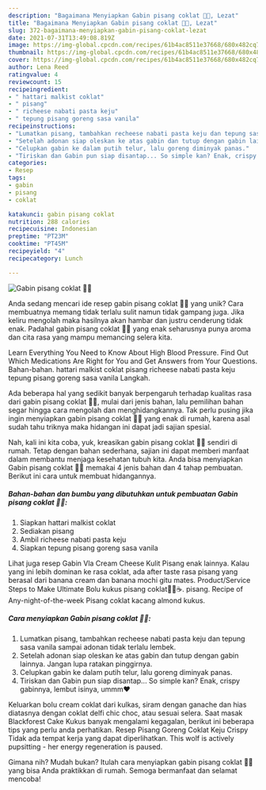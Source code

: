 ```yaml
---
description: "Bagaimana Menyiapkan Gabin pisang coklat 🍌🍫, Lezat"
title: "Bagaimana Menyiapkan Gabin pisang coklat 🍌🍫, Lezat"
slug: 372-bagaimana-menyiapkan-gabin-pisang-coklat-lezat
date: 2021-07-31T13:49:08.819Z
image: https://img-global.cpcdn.com/recipes/61b4ac8511e37668/680x482cq70/gabin-pisang-coklat-foto-resep-utama.jpg
thumbnail: https://img-global.cpcdn.com/recipes/61b4ac8511e37668/680x482cq70/gabin-pisang-coklat-foto-resep-utama.jpg
cover: https://img-global.cpcdn.com/recipes/61b4ac8511e37668/680x482cq70/gabin-pisang-coklat-foto-resep-utama.jpg
author: Lena Reed
ratingvalue: 4
reviewcount: 15
recipeingredient:
- " hattari malkist coklat"
- " pisang"
- " richeese nabati pasta keju"
- " tepung pisang goreng sasa vanila"
recipeinstructions:
- "Lumatkan pisang, tambahkan recheese nabati pasta keju dan tepung sasa vanila sampai adonan tidak terlalu lembek."
- "Setelah adonan siap oleskan ke atas gabin dan tutup dengan gabin lainnya. Jangan lupa ratakan pinggirnya."
- "Celupkan gabin ke dalam putih telur, lalu goreng diminyak panas."
- "Tiriskan dan Gabin pun siap disantap... So simple kan? Enak, crispy gabinnya, lembut isinya, ummm❤"
categories:
- Resep
tags:
- gabin
- pisang
- coklat

katakunci: gabin pisang coklat 
nutrition: 288 calories
recipecuisine: Indonesian
preptime: "PT23M"
cooktime: "PT45M"
recipeyield: "4"
recipecategory: Lunch

---
```



![Gabin pisang coklat 🍌🍫](https://img-global.cpcdn.com/recipes/61b4ac8511e37668/680x482cq70/gabin-pisang-coklat-foto-resep-utama.jpg)

Anda sedang mencari ide resep gabin pisang coklat 🍌🍫 yang unik? Cara membuatnya memang tidak terlalu sulit namun tidak gampang juga. Jika keliru mengolah maka hasilnya akan hambar dan justru cenderung tidak enak. Padahal gabin pisang coklat 🍌🍫 yang enak seharusnya punya aroma dan cita rasa yang mampu memancing selera kita.

Learn Everything You Need to Know About High Blood Pressure. Find Out Which Medications Are Right for You and Get Answers from Your Questions. Bahan-bahan. hattari malkist coklat pisang richeese nabati pasta keju tepung pisang goreng sasa vanila Langkah.

Ada beberapa hal yang sedikit banyak berpengaruh terhadap kualitas rasa dari gabin pisang coklat 🍌🍫, mulai dari jenis bahan, lalu pemilihan bahan segar hingga cara mengolah dan menghidangkannya. Tak perlu pusing jika ingin menyiapkan gabin pisang coklat 🍌🍫 yang enak di rumah, karena asal sudah tahu triknya maka hidangan ini dapat jadi sajian spesial.


Nah, kali ini kita coba, yuk, kreasikan gabin pisang coklat 🍌🍫 sendiri di rumah. Tetap dengan bahan sederhana, sajian ini dapat memberi manfaat dalam membantu menjaga kesehatan tubuh kita. Anda bisa menyiapkan Gabin pisang coklat 🍌🍫 memakai 4 jenis bahan dan 4 tahap pembuatan. Berikut ini cara untuk membuat hidangannya.

<!--inarticleads1-->

##### Bahan-bahan dan bumbu yang dibutuhkan untuk pembuatan Gabin pisang coklat 🍌🍫:

1. Siapkan  hattari malkist coklat
1. Sediakan  pisang
1. Ambil  richeese nabati pasta keju
1. Siapkan  tepung pisang goreng sasa vanila


Lihat juga resep Gabin Vla Cream Cheese Kulit Pisang enak lainnya. Kalau yang ini lebih dominan ke rasa coklat, ada after taste rasa pisang yang berasal dari banana cream dan banana mochi gitu mates. Product/Service Steps to Make Ultimate Bolu kukus pisang coklat🍌🍫☕. pisang. Recipe of Any-night-of-the-week Pisang coklat kacang almond kukus. 

<!--inarticleads2-->

##### Cara menyiapkan Gabin pisang coklat 🍌🍫:

1. Lumatkan pisang, tambahkan recheese nabati pasta keju dan tepung sasa vanila sampai adonan tidak terlalu lembek.
1. Setelah adonan siap oleskan ke atas gabin dan tutup dengan gabin lainnya. Jangan lupa ratakan pinggirnya.
1. Celupkan gabin ke dalam putih telur, lalu goreng diminyak panas.
1. Tiriskan dan Gabin pun siap disantap... So simple kan? Enak, crispy gabinnya, lembut isinya, ummm❤


Keluarkan bolu cream coklat dari kulkas, siram dengan ganache dan hias diatasnya dengan coklat delfi chic choc, atau sesuai selera. Saat masak Blackforest Cake Kukus banyak mengalami kegagalan, berikut ini beberapa tips yang perlu anda perhatikan. Resep Pisang Goreng Coklat Keju Crispy Tidak ada tempat kerja yang dapat diperlihatkan. This wolf is actively pupsitting - her energy regeneration is paused. 

Gimana nih? Mudah bukan? Itulah cara menyiapkan gabin pisang coklat 🍌🍫 yang bisa Anda praktikkan di rumah. Semoga bermanfaat dan selamat mencoba!
